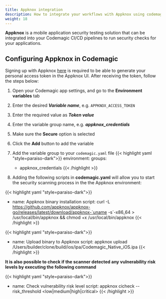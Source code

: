 ```yaml
---
title: Appknox integration
description: How to integrate your workflows with Appknox using codemagic.yaml
weight: 18
---
```


**Appknox** is a mobile application security testing solution that can be integrated into your Codemagic CI/CD pipelines to run security checks for your applications.


## Configuring Appknox in Codemagic

Signing up with Appknox [here](https://www.appknox.com/) is required to be able to generate your personal access token in the Appknox UI. After receiving the token, follow the steps below:

1. Open your Codemagic app settings, and go to the **Environment variables** tab
2. Enter the desired **_Variable name_**, e.g. `APPKNOX_ACCESS_TOKEN`
3. Enter the required value as **_Token value_**
4. Enter the variable group name, e.g. **_appknox_credentials_**
5. Make sure the **Secure** option is selected
6. Click the **Add** button to add the variable

7. Add the variable group to your `codemagic.yaml` file
{{< highlight yaml "style=paraiso-dark">}}
  environment:
    groups:
      - appknox_credentials
{{< /highlight >}}

8. Adding the following scripts in **codemagic.yaml** will allow you to start the security scanning process in the the Appknox environment:


{{< highlight yaml "style=paraiso-dark">}}
  - name: Appknox binary installation
    script: curl -L https://github.com/appknox/appknox-go/releases/latest/download/appknox-`uname -s`-x86_64 > /usr/local/bin/appknox && chmod +x /usr/local/bin/appknox 
{{< /highlight >}}

{{< highlight yaml "style=paraiso-dark">}}
  - name: Upload binary to Appknox
    script: appknox upload /Users/builder/clone/build/ios/ipa/Codemagic_Native_iOS.ipa
{{< /highlight >}}

**It is also possible to check if the scanner detected any vulnerability risk levels by executing the following command**

{{< highlight yaml "style=paraiso-dark">}}
  - name: Check vulnerability risk level
    script: appknox cicheck <file-id> --risk_threshold <low|medium|high|critical>
{{< /highlight >}}
